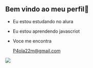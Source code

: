 ## Bem vindo ao meu perfil💙

- Eu estou estudando no alura

- Eu estou aprendendo javascriot

- Voce me encontra

  P4ola22m@gmail.com
  
![](https://media1.tenor.com/m/y7gmBQOMllMAAAAC/fun-summer.gif)
